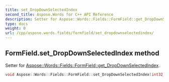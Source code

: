 ```yaml
---
title: set_DropDownSelectedIndex
second_title: Aspose.Words for C++ API Reference
description: Setter for Aspose::Words::Fields::FormField::get_DropDownSelectedIndex. 
type: docs
weight: 0
url: /cpp/aspose.words.fields/formfield/set_dropdownselectedindex/
---
```

## FormField.set_DropDownSelectedIndex method


Setter for [Aspose::Words::Fields::FormField::get_DropDownSelectedIndex](../get_dropdownselectedindex/).

```cpp
void Aspose::Words::Fields::FormField::set_DropDownSelectedIndex(int32_t value)
```

